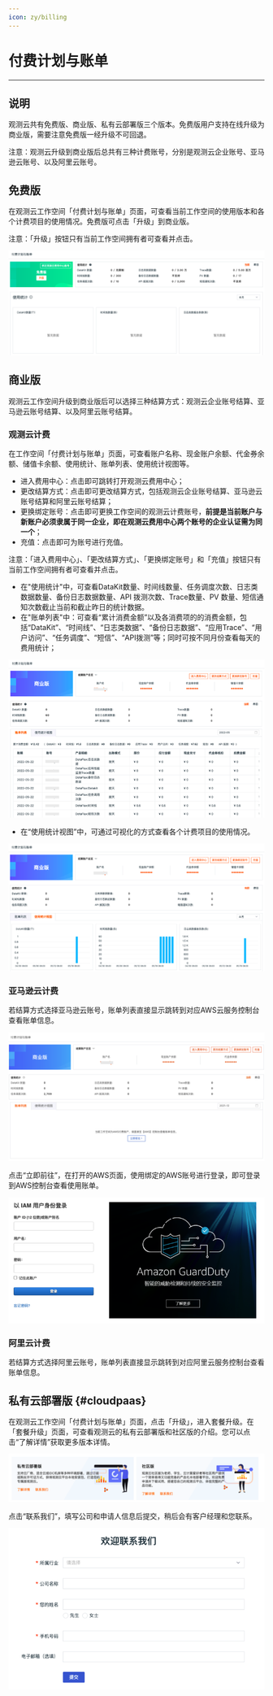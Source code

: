 ```yaml
---
icon: zy/billing
---
```

# 付费计划与账单
---

## 说明

观测云共有免费版、商业版、私有云部署版三个版本。免费版用户支持在线升级为商业版，需要注意免费版一经升级不可回退。

注意：观测云升级到商业版后总共有三种计费账号，分别是观测云企业账号、亚马逊云账号、以及阿里云账号。

## 免费版

在观测云工作空间「付费计划与账单」页面，可查看当前工作空间的使用版本和各个计费项目的使用情况。免费版可点击「升级」到商业版。

注意：「升级」按钮只有当前工作空间拥有者可查看并点击。

![](img/5.update_3.png)

## 商业版

观测云工作空间升级到商业版后可以选择三种结算方式：观测云企业账号结算、亚马逊云账号结算、以及阿里云账号结算。

### 观测云计费

在工作空间「付费计划与账单」页面，可查看账户名称、现金账户余额、代金券余额、储值卡余额、使用统计、账单列表、使用统计视图等。

- 进入费用中心：点击即可跳转打开观测云费用中心；
- 更改结算方式：点击即可更改结算方式，包括观测云企业账号结算、亚马逊云账号结算和阿里云账号结算；
- 更换绑定账号：点击即可更换工作空间的观测云计费账号，**前提是当前账户与新账户必须隶属于同一企业，即在观测云费用中心两个账号的企业认证需为同一个**；
- 充值：点击即可为账号进行充值。

注意：「进入费用中心」、「更改结算方式」、「更换绑定账号」和「充值」按钮只有当前工作空间拥有者可查看并点击。

- 在"使用统计"中，可查看DataKit数量、时间线数量、任务调度次数、日志类数据数量、备份日志数据数量、API 拨测次数、Trace数量、PV 数量、短信通知次数截止当前和截止昨日的统计数据。
- 在"账单列表"中：可查看“累计消费金额”以及各消费项的的消费金额，包括“DataKit”、“时间线”、“日志类数据”、“备份日志数据”、“应用Trace”、“用户访问”、“任务调度”、“短信”、“API拨测”等；同时可按不同月份查看每天的费用统计；

![](img/10.account_1.png)

- 在“使用统计视图”中，可通过可视化的方式查看各个计费项目的使用情况。

![](img/10.account_2.png)

### 亚马逊云计费

若结算方式选择亚马逊云账号，账单列表直接显示跳转到对应AWS云服务控制台查看账单信息。

![](img/10.account_6.png)

点击“立即前往”，在打开的AWS页面，使用绑定的AWS账号进行登录，即可登录到AWS控制台查看使用账单。

![](img/4.price_5.png)

### 阿里云计费

若结算方式选择阿里云账号，账单列表直接显示跳转到对应阿里云服务控制台查看账单信息。


## 私有云部署版 {#cloudpaas}

在观测云工作空间「付费计划与账单」页面，点击「升级」，进入套餐升级。在「套餐升级」页面，可查看观测云的私有云部署版和社区版的介绍。您可以点击“了解详情”获取更多版本详情。

![](img/10.account_3.png)

点击“联系我们”，填写公司和申请人信息后提交，稍后会有客户经理和您联系。

![](img/10.account_4.png)



